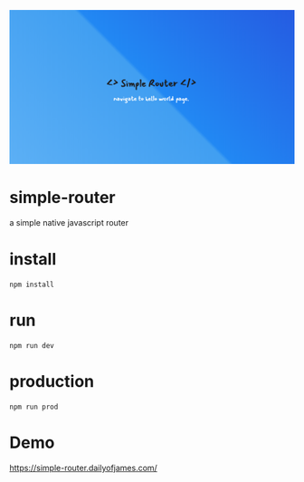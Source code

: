 ![image](https://github.com/jh6120v/simple-router/blob/master/cover.png)

# simple-router
a simple native javascript router

# install
```
npm install
```

# run
```
npm run dev
```

# production
```
npm run prod
```

# Demo
https://simple-router.dailyofjames.com/
